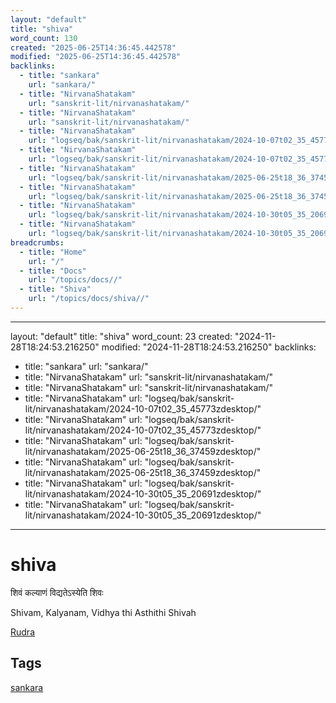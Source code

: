 ```yaml
---
layout: "default"
title: "shiva"
word_count: 130
created: "2025-06-25T14:36:45.442578"
modified: "2025-06-25T14:36:45.442578"
backlinks:
  - title: "sankara"
    url: "sankara/"
  - title: "NirvanaShatakam"
    url: "sanskrit-lit/nirvanashatakam/"
  - title: "NirvanaShatakam"
    url: "sanskrit-lit/nirvanashatakam/"
  - title: "NirvanaShatakam"
    url: "logseq/bak/sanskrit-lit/nirvanashatakam/2024-10-07t02_35_45773zdesktop/"
  - title: "NirvanaShatakam"
    url: "logseq/bak/sanskrit-lit/nirvanashatakam/2024-10-07t02_35_45773zdesktop/"
  - title: "NirvanaShatakam"
    url: "logseq/bak/sanskrit-lit/nirvanashatakam/2025-06-25t18_36_37459zdesktop/"
  - title: "NirvanaShatakam"
    url: "logseq/bak/sanskrit-lit/nirvanashatakam/2025-06-25t18_36_37459zdesktop/"
  - title: "NirvanaShatakam"
    url: "logseq/bak/sanskrit-lit/nirvanashatakam/2024-10-30t05_35_20691zdesktop/"
  - title: "NirvanaShatakam"
    url: "logseq/bak/sanskrit-lit/nirvanashatakam/2024-10-30t05_35_20691zdesktop/"
breadcrumbs:
  - title: "Home"
    url: "/"
  - title: "Docs"
    url: "/topics/docs//"
  - title: "Shiva"
    url: "/topics/docs/shiva//"
---
```

---
layout: "default"
title: "shiva"
word_count: 23
created: "2024-11-28T18:24:53.216250"
modified: "2024-11-28T18:24:53.216250"
backlinks:
  - title: "sankara"
    url: "sankara/"
  - title: "NirvanaShatakam"
    url: "sanskrit-lit/nirvanashatakam/"
  - title: "NirvanaShatakam"
    url: "sanskrit-lit/nirvanashatakam/"
  - title: "NirvanaShatakam"
    url: "logseq/bak/sanskrit-lit/nirvanashatakam/2024-10-07t02_35_45773zdesktop/"
  - title: "NirvanaShatakam"
    url: "logseq/bak/sanskrit-lit/nirvanashatakam/2024-10-07t02_35_45773zdesktop/"
  - title: "NirvanaShatakam"
    url: "logseq/bak/sanskrit-lit/nirvanashatakam/2025-06-25t18_36_37459zdesktop/"
  - title: "NirvanaShatakam"
    url: "logseq/bak/sanskrit-lit/nirvanashatakam/2025-06-25t18_36_37459zdesktop/"
  - title: "NirvanaShatakam"
    url: "logseq/bak/sanskrit-lit/nirvanashatakam/2024-10-30t05_35_20691zdesktop/"
  - title: "NirvanaShatakam"
    url: "logseq/bak/sanskrit-lit/nirvanashatakam/2024-10-30t05_35_20691zdesktop/"
---
# shiva

शिवं कल्याणं विद्यतेऽस्येति शिवः

Shivam, Kalyanam, Vidhya thi Asthithi Shivah

[Rudra](sanskrit-lit/rudra/)

## Tags

[sankara](sankara/)

